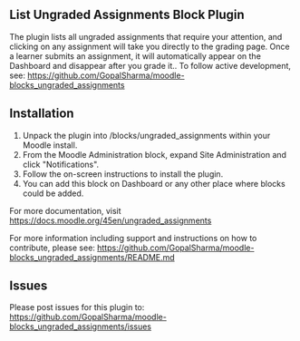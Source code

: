 ## List Ungraded Assignments Block Plugin

The plugin lists all ungraded assignments that require your attention, and clicking on any assignment will take you directly to the grading page. Once a learner submits an assignment, it will automatically appear on the Dashboard and disappear after you grade it.. To follow active development, see: https://github.com/GopalSharma/moodle-blocks_ungraded_assignments

## Installation

1. Unpack the plugin into /blocks/ungraded_assignments within your Moodle install.
2. From the Moodle Administration block, expand Site Administration and click "Notifications".
3. Follow the on-screen instructions to install the plugin.
5. You can add this block on Dashboard or any other place where blocks could be added.

For more documentation, visit https://docs.moodle.org/45en/ungraded_assignments

For more information including support and instructions on how to contribute, please see: https://github.com/GopalSharma/moodle-blocks_ungraded_assignments/README.md


## Issues
Please post issues for this plugin to: https://github.com/GopalSharma/moodle-blocks_ungraded_assignments/issues
